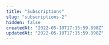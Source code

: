 ```yaml
---
title: "Subscriptions"
slug: "subscriptions-2"
hidden: false
createdAt: "2022-05-10T17:15:59.898Z"
updatedAt: "2022-05-10T17:15:59.898Z"
---
```


